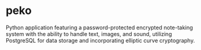 # peko
Python application featuring a password-protected encrypted note-taking system with the ability to handle text, images, and sound, utilizing PostgreSQL for data storage and incorporating elliptic curve cryptography.
